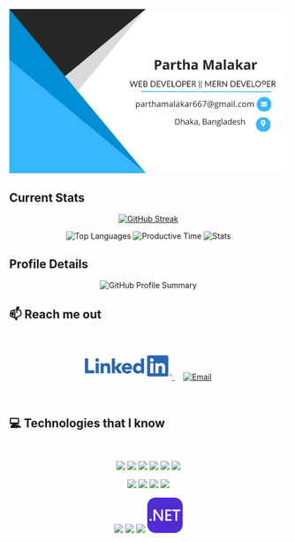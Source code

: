<a href="https://www.linkedin.com/in/partha-malakar-ba1350247/">
<img src="https://raw.githubusercontent.com/ParthaMalakar/ParthaMalakar/main/images/1.jpg" />
</a>

## Current Stats
<p align="center">
<a  href="https://git.io/streak-stats"><img src="https://github-readme-streak-stats.herokuapp.com?user=ParthaMalakar" alt="GitHub Streak" /></a>
</p>

<p align="center">
<img src="http://github-profile-summary-cards.vercel.app/api/cards/repos-per-language?username=ParthaMalakar&theme=default" alt="Top Languages" width="250" /> <img src="http://github-profile-summary-cards.vercel.app/api/cards/productive-time?username=ParthaMalakar&theme=default&utcOffset=8" alt="Productive Time" width="250" /> <img src="http://github-profile-summary-cards.vercel.app/api/cards/stats?username=ParthaMalakar&theme=default" alt="Stats" width="250" />
</p>

## Profile Details

<p align="center">
  <img src="http://github-profile-summary-cards.vercel.app/api/cards/profile-details?username=ParthaMalakar&theme=default" alt="GitHub Profile Summary" />
</p>

## :mailbox: Reach me out

<br />

<p align="center">
  <a href="https://www.linkedin.com/in/partha-malakar-ba1350247/">
    <img height="50" src="https://raw.githubusercontent.com/ParthaMalakar/ParthaMalakar/main/images/linkedin%20(1).png" alt="LinkedIn" />
  </a>&nbsp;&nbsp;&nbsp;
  <a href="mailto:parthamalakar667@gmail.com">
    <img height="50" src="https://encrypted-tbn0.gstatic.com/images?q=tbn:ANd9GcQ6g-BP6Q89DmnjLqj0yWYSFnO21_1vCaiIvQ&us" alt="Email" />
  </a>
</p>


<br />

## :computer: Technologies that I know

<br>
<p align="center">
<img src="https://github.com/ParthaMalakar/ParthaMalakar/tree/main/images/icons/HTML.png"/>
<img src="https://github.com/ParthaMalakar/ParthaMalakar/tree/main/images/icons/css.png"/>
<img src="https://github.com/ParthaMalakar/ParthaMalakar/tree/main/images/icons/JavaScript.png"/>
<img src="https://github.com/ParthaMalakar/ParthaMalakar/tree/main/images/icons/python.png"/>
<img src="https://github.com/ParthaMalakar/ParthaMalakar/tree/main/images/icons/c.png"/>
<img src="https://github.com/ParthaMalakar/ParthaMalakar/tree/main/images/icons/cpp.png"/>
</p>
<p align="center">
<img src="https://github.com/ParthaMalakar/ParthaMalakar/tree/main/images/icons/react.png"/>
<img src="https://github.com/ParthaMalakar/ParthaMalakar/tree/main/images/icons/tailwind.png"/>
<img src="https://github.com/ParthaMalakar/ParthaMalakar/tree/main/images/icons/Bootsrap.png"/>
<img src="https://github.com/ParthaMalakar/ParthaMalakar/tree/main/images/icons/firebase.png"/>
</p>
<p align="center">
<img src="https://github.com/ParthaMalakar/ParthaMalakar/tree/main/images/icons/node.png"/>
<img src="https://github.com/ParthaMalakar/ParthaMalakar/tree/main/images/icons/express.png"/>
<img src="https://github.com/ParthaMalakar/ParthaMalakar/tree/main/images/icons/mongo.png"/>
<img height="64" src="https://github.com/tandpfun/skill-icons/blob/main/icons/DotNet.svg">
</p><br/>


<!--
**ParthaMalakar/ParthaMalakar** is a ✨ _special_ ✨ repository because its `README.md` (this file) appears on your GitHub profile.

Here are some ideas to get you started:

- 🔭 I’m currently working on ...
- 🌱 I’m currently learning ...
- 👯 I’m looking to collaborate on ...
- 🤔 I’m looking for help with ...
- 💬 Ask me about ...
- 📫 How to reach me: ...
- 😄 Pronouns: ...
- ⚡ Fun fact: ...
-->
